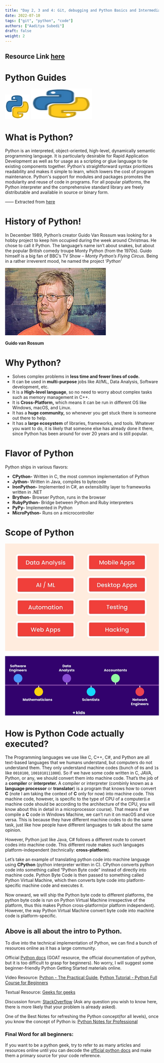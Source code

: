 ```yaml
---
title: "Day 2, 3 and 4: Git, debugging and Python Basics and Intermediate"
date: 2022-07-10
tags: ["git", "python", "code"]
authors: ["Aaditya Subedi"]
draft: false
weight: 2
---
```


## Resource Link [here](https://drive.google.com/drive/folders/1FUed1LDZk41Cpot32-GhbDDzBSbDTURI?usp=sharing)

# Python Guides

![Untitled](/attachments/Pythonlogo.png)
<img src="/attachments/Pythonlogo.png" width="200" height="100">

# What is Python?

Python is an interpreted, object-oriented, high-level, dynamically semantic programming language. It is particularly desirable for Rapid Application Development as well as for usage as a scripting or glue language to tie existing components together. Python's straightforward syntax prioritizes readability and makes it simple to learn, which lowers the cost of program maintenance. Python's support for modules and packages promotes the modularity and reuse of code in programs. For all popular platforms, the Python interpreter and the comprehensive standard library are freely distributable and available in source or binary form.

—— Extracted from [here](https://www.python.org/doc/essays/blurb/)

# History of Python!

In December 1989, Python’s creator Guido Van Rossum was looking for a hobby project to keep him occupied during the week around Christmas. He chose to call it Python. The language’s name isn’t about snakes, but about the popular British comedy troupe Monty Python (from the 1970s). Guido himself is a big fan of BBC’s TV Show – _Monty Python’s Flying Circus_. Being in a rather irreverent mood, he named the project ‘_Python_’

![**Guido van Rossum**](/attachments/guidovanrossum.png)

**Guido van Rossum**

# Why Python?

- Solves complex problems in **less time and fewer lines of code.**
- It can be used in **multi-purpose** jobs like AI/ML, Data Analysis, Software development, etc.
- It is a **High-level language**, so no need to worry about complex tasks such as memory management in C++.
- It is **Cross-Platform,** which means it can be run in different OS like Windows, macOS, and Linux.
- It has a **huge community,** so whenever you get stuck there is someone out there to help.
- It has a **large ecosystem** of libraries, frameworks, and tools. Whatever you want to do, it is likely that someone else has already done it there, since Python has been around for over 20 years and is still popular.

# Flavor of Python

Python ships in various flavors:

- **CPython-** Written in C, the most common implementation of Python
- **Jython-** Written in Java, compiles to bytecode
- **IronPython-** Implemented in C#, an extensibility layer to frameworks written in .NET
- **Brython-** Browser Python, runs in the browser
- **RubyPython-** Bridge between Python and Ruby interpreters
- **PyPy-** Implemented in Python
- **MicroPython-** Runs on a microcontroller

# Scope of Python

![Untitled](/attachments/scope_50.png)

![Untitled](/attachments/scope2_50.png)

# How is Python Code actually executed?

The Programming languages we use like C, C++, C#, and Python are all text-based languages that we humans understand, but computers do not understand them. They only understand machine codes (bunch of `0`s and `1`s like `0010100`, `1001010111000`). So if we have some code written in C, JAVA, Python, or any, we should convert them into machine code. That’s the job of a **compiler** or **interpreter.** A compiler or interpreter (combinly known as a **language processor** or **translator**) is a program that knows how to convert **C** (note I am taking the context of **C** only for now) into machine code. This machine code, however, is specific to the type of CPU of a computer(i.e machine code should be according to the architecture of the CPU, you will know about this in detail in a microprocessor course). That means if we compile a **C** code in Windows Machine, we can’t run it on macOS and vice versa. This is because they have different machine codes to do the same task, just like how people have different languages to talk about the same opinion.

However, Python just like Java, C# follows a different route to convert codes into machine code. This different route makes such languages platform-independent (technically: **cross-platform**).

Let’s take an example of translating python code into machine language using **CPython** (python interpreter written in C). CPython converts python code into something called “Python Byte code” instead of directly into machine code. Python Byte Code is then passed to something called Python Virtual Machine, which then converts byte code into platform-specific machine code and executes it.

Now onward, we will ship the Python byte code to different platforms, the python byte code is run on Python Virtual Machine irrespective of the platform, thus this makes Python cross-platform(or platform independent). However, the way Python Virtual Machine convert byte code into machine code is platform-specific.

## Above is all about the intro to Python.

To dive into the technical implementation of Python, we can find a bunch of resources online as it has a large community.

Official [Python docs](https://docs.python.org/3/) (GOAT resource, the official documentation of python, but it is too difficult to grasp for beginners).
No worry, I will suggest some beginner-friendly Python Getting Started materials online.

Video Resource: [Python - The Practical Guide](https://www.udemy.com/course/learn-python-by-building-a-blockchain-cryptocurrency/),
[Python Tutorial - Python Full Course for Beginners](https://www.youtube.com/watch?v=_uQrJ0TkZlc&t=2256s)

Textual Resource: [Geeks for geeks](https://www.geeksforgeeks.org/python-programming-language/)

Discussion forum: [StackOverflow](https://stackoverflow.com/) (Ask any question you wish to know here, there is more likely that your problem is already asked).

One of the Best Notes for refreshing the Python concept(for all levels), once you know the concept of Python is: [Python Notes for Professional](https://books.goalkicker.com/PythonBook/)

### Final Word for all beginners:

If you want to be a python geek, try to refer to as many articles and resources online until you can decode the [official python docs](https://docs.python.org/3/) and make them a primary source for your code reference.
